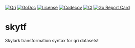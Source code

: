 [![Qri](https://img.shields.io/badge/made%20by-qri-magenta.svg?style=flat-square)](https://qri.io)
[![GoDoc](https://godoc.org/github.com/qri-io/skytf?status.svg)](http://godoc.org/github.com/qri-io/skytf)
[![License](https://img.shields.io/github/license/qri-io/skytf.svg?style=flat-square)](./LICENSE)
[![Codecov](https://img.shields.io/codecov/c/github/qri-io/skytf.svg?style=flat-square)](https://codecov.io/gh/qri-io/skytf)
[![CI](https://img.shields.io/circleci/project/github/qri-io/skytf.svg?style=flat-square)](https://circleci.com/gh/qri-io/skytf)
[![Go Report Card](https://goreportcard.com/badge/github.com/qri-io/skytf)](https://goreportcard.com/report/github.com/qri-io/skytf)

# skytf

Skylark transformation syntax for qri datasets!
